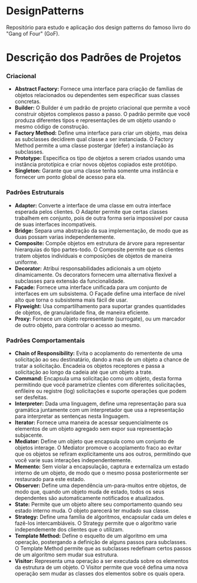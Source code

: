 # DesignPatterns

Repositório para estudo e aplicação dos design patterns do famoso livro do "Gang of Four" (GoF).

# Descrição dos Padrões de Projetos

### Criacional

- **Abstract Factory:** Fornece uma interface para criação de famílias de objetos relacionados ou dependentes sem especificar suas classes concretas.
- **Builder:** O Builder é um padrão de projeto criacional que permite a você construir objetos complexos passo a passo. O padrão permite que você produza diferentes tipos e representações de um objeto usando o mesmo código de construção.
- **Factory Method:** Define uma interface para criar um objeto, mas deixa as subclasses decidirem qual classe a ser instanciada. O Factory Method permite a uma classe postergar (defer) a instanciação às subclasses.
- **Prototype:** Especifica os tipo de objetos a serem criados usando uma instância prototípica e criar novos objetos copiados este protótipo.
- **Singleton:** Garante que uma classe tenha somente uma instância e fornecer um ponto global de acesso para ela.

### Padrões Estruturais

- **Adapter:** Converte a interface de uma classe em outra interface esperada pelos clientes. O Adapter permite que certas classes trabalhem em conjunto, pois de outra forma seria impossível por causa de suas interfaces incompatíveis.
- **Bridge:** Separa uma abstração da sua implementação, de modo que as duas possam varias independentemente.
- **Composite:** Compõe objetos em estrutura de árvore para representar hierarquias do tipo partes-todo. O Composite permite que os clientes tratem objetos individuais e composições de objetos de maneira uniforme.
- **Decorator:** Atribui responsabilidades adicionais a um objeto dinamicamente. Os decorators fornecem uma alternativa flexível a subclasses para extensão da funcionalidade.
- **Façade:** Fornece uma interface unificada para um conjunto de interfaces em um subsistema. O Façade define uma interface de nível alto que torna o subsistema mais fácil de usar.
- **Flyweight:** Usa compartilhamento para suportar grandes quantidades de objetos, de granularidade fina, de maneira eficiente.
- **Proxy:** Fornece um objeto representante (surrogate), ou um marcador de outro objeto, para controlar o acesso ao mesmo.

### Padrões Comportamentais

- **Chain of Responsibility:** Evita o acoplamento do rementente de uma solicitação ao seu destinatário, dando a mais de um objeto a chance de tratar a solicitação. Encadeia os objetos receptores e passa a solicitação ao longo da cadeia até que um objeto a trate.
- **Command:** Encapsula uma solicitação como um objeto, desta forma permitindo que você parametrize clientes com diferentes solicitações, enfileire ou registre (log) solicitações e suporte operações que podem ser desfeitas.
- **Interpreter:** Dada uma linguagem, define uma representação para sua gramática juntamente com um interpretador que usa a representação para interpretar as sentenças nesta linguagem.
- **Iterator:** Fornece uma maneira de acessar sequencialmente os elementos de um objeto agregado sem expor sua representação subjacente.
- **Mediator:** Define um objeto que encapsula como um conjunto de objetos interage. O Mediator promove o acoplamento fraco ao evitar que os objetos se refiram explicitamente uns aos outros, permitindo que você varie suas interações independentemente.
- **Memento:** Sem violar a encapsulação, captura e externaliza um estado interno de um objeto, de modo que o mesmo possa posteriormente ser restaurado para este estado.
- **Observer:** Define uma dependência um-para-muitos entre objetos, de modo que, quando um objeto muda de estado, todos os seus dependentes são automaticamente notificados e atualizados.
- **State:** Permite que um objeto altere seu comportamento quando seu estado interno muda. O objeto parecerá ter mudado sua classe.
- **Strategy:** Define uma família de algoritmos, encapsular cada um deles e fazê-los intercambiáveis. O Strategy permite que o algoritmo varie independemente dos clientes que o utilizam.
- **Template Method:** Define o esquelto de um algoritmo em uma operação, postergando a definição de alguns passos para subclasses. O Template Method permite que as subclasses redefinam certos passos de um algoritmo sem mudar sua estrutura.
- **Visitor:** Representa uma operação a ser executada sobre os elementos da estrutura de um objeto. O Visitor permite que você defina uma nova operação sem mudar as classes dos elementos sobre os quais opera.